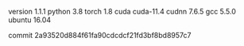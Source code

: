 version 1.1.1
python 3.8
torch 1.8
cuda cuda-11.4
cudnn 7.6.5
gcc 5.5.0
ubuntu 16.04

commit 2a93520d884f61fa90cdcdcf21fd3bf8bd8957c7